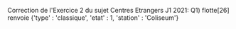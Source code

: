 Correction de l'Exercice 2 du sujet Centres Etrangers J1 2021:
Q1) flotte[26] renvoie {'type' : 'classique', 'etat' : 1, 'station' : 'Coliseum'}
